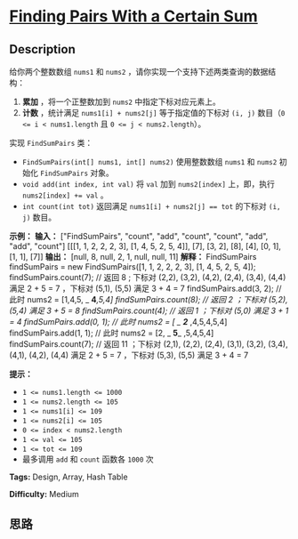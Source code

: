 # [Finding Pairs With a Certain Sum][title]

## Description

给你两个整数数组 `nums1` 和 `nums2` ，请你实现一个支持下述两类查询的数据结构：

  1. **累加** ，将一个正整数加到 `nums2` 中指定下标对应元素上。
  2. **计数** ，统计满足 `nums1[i] + nums2[j]` 等于指定值的下标对 `(i, j)` 数目（`0 <= i < nums1.length` 且 `0 <= j < nums2.length`）。

实现 `FindSumPairs` 类：

  * `FindSumPairs(int[] nums1, int[] nums2)` 使用整数数组 `nums1` 和 `nums2` 初始化 `FindSumPairs` 对象。
  * `void add(int index, int val)` 将 `val` 加到 `nums2[index]` 上，即，执行 `nums2[index] += val` 。
  * `int count(int tot)` 返回满足 `nums1[i] + nums2[j] == tot` 的下标对 `(i, j)` 数目。

**示例：**
            **输入：**    ["FindSumPairs", "count", "add", "count", "count", "add", "add", "count"]    [[[1, 1, 2, 2, 2, 3], [1, 4, 5, 2, 5, 4]], [7], [3, 2], [8], [4], [0, 1], [1, 1], [7]]    **输出：**    [null, 8, null, 2, 1, null, null, 11]        **解释：**    FindSumPairs findSumPairs = new FindSumPairs([1, 1, 2, 2, 2, 3], [1, 4, 5, 2, 5, 4]);    findSumPairs.count(7);  // 返回 8 ; 下标对 (2,2), (3,2), (4,2), (2,4), (3,4), (4,4) 满足 2 + 5 = 7 ，下标对 (5,1), (5,5) 满足 3 + 4 = 7    findSumPairs.add(3, 2); // 此时 nums2 = [1,4,5, _ **4**_,5,4]    findSumPairs.count(8);  // 返回 2 ；下标对 (5,2), (5,4) 满足 3 + 5 = 8    findSumPairs.count(4);  // 返回 1 ；下标对 (5,0) 满足 3 + 1 = 4    findSumPairs.add(0, 1); // 此时 nums2 = [ _ **2**_ ,4,5,4,5,4]    findSumPairs.add(1, 1); // 此时 nums2 = [2, _ **5**_ ,5,4,5,4]    findSumPairs.count(7);  // 返回 11 ；下标对 (2,1), (2,2), (2,4), (3,1), (3,2), (3,4), (4,1), (4,2), (4,4) 满足 2 + 5 = 7 ，下标对 (5,3), (5,5) 满足 3 + 4 = 7    

**提示：**

  * `1 <= nums1.length <= 1000`
  * `1 <= nums2.length <= 105`
  * `1 <= nums1[i] <= 109`
  * `1 <= nums2[i] <= 105`
  * `0 <= index < nums2.length`
  * `1 <= val <= 105`
  * `1 <= tot <= 109`
  * 最多调用 `add` 和 `count` 函数各 `1000` 次


**Tags:** Design, Array, Hash Table

**Difficulty:** Medium

## 思路

[title]: https://leetcode-cn.com/problems/finding-pairs-with-a-certain-sum
